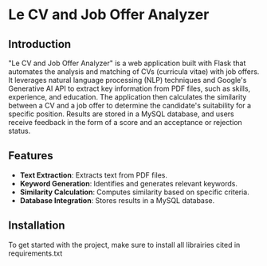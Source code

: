 # Le CV and Job Offer Analyzer

## Introduction

"Le CV and Job Offer Analyzer" is a web application built with Flask that automates the analysis and matching of CVs (curricula vitae) with job offers. It leverages natural language processing (NLP) techniques and Google's Generative AI API to extract key information from PDF files, such as skills, experience, and education. The application then calculates the similarity between a CV and a job offer to determine the candidate's suitability for a specific position. Results are stored in a MySQL database, and users receive feedback in the form of a score and an acceptance or rejection status.

## Features

- **Text Extraction**: Extracts text from PDF files.
- **Keyword Generation**: Identifies and generates relevant keywords.
- **Similarity Calculation**: Computes similarity based on specific criteria.
- **Database Integration**: Stores results in a MySQL database.

## Installation

To get started with the project, make sure to install all librairies cited in requirements.txt


